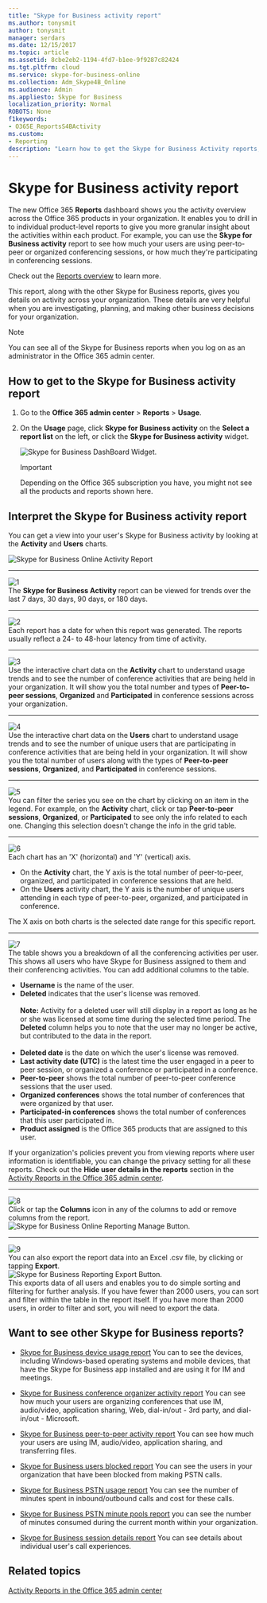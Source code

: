 ```yaml
---
title: "Skype for Business activity report"
ms.author: tonysmit
author: tonysmit
manager: serdars
ms.date: 12/15/2017
ms.topic: article
ms.assetid: 8cbe2eb2-1194-4fd7-b1ee-9f9287c82424
ms.tgt.pltfrm: cloud
ms.service: skype-for-business-online
ms.collection: Adm_Skype4B_Online
ms.audience: Admin
ms.appliesto: Skype for Business
localization_priority: Normal
ROBOTS: None
f1keywords: 
- O365E_ReportsS4BActivity
ms.custom:
- Reporting
description: "Learn how to get the Skype for Business Activity reports, what it contains, and how to interpret the data. "
---
```


# Skype for Business activity report

The new Office 365 **Reports** dashboard shows you the activity overview across the Office 365 products in your organization. It enables you to drill in to individual product-level reports to give you more granular insight about the activities within each product. For example, you can use the **Skype for Business activity** report to see how much your users are using peer-to-peer or organized conferencing sessions, or how much they're participating in conferencing sessions. 

Check out the [Reports overview](https://support.office.com/article/0d6dfb17-8582-4172-a9a9-aed798150263) to learn more.
  
This report, along with the other Skype for Business reports, gives you details on activity across your organization. These details are very helpful when you are investigating, planning, and making other business decisions for your organization.
  
> [!NOTE]
> You can see all of the Skype for Business reports when you log on as an administrator in the Office 365 admin center. 
  
## How to get to the Skype for Business activity report

1. Go to the **Office 365 admin center** > **Reports** > **Usage**.
    
2. On the **Usage** page, click **Skype for Business activity** on the **Select a report list** on the left, or click the **Skype for Business activity** widget.
    
     ![Skype for Business DashBoard Widget.](../images/3925bc24-18fd-471e-8e93-edf5ccd3cdb7.png)
  
    > [!IMPORTANT]
    > Depending on the Office 365 subscription you have, you might not see all the products and reports shown here. 
  
## Interpret the Skype for Business activity report

You can get a view into your user's Skype for Business activity by looking at the **Activity** and **Users** charts.
  
![Skype for Business Online Activity Report](../images/670c8bc6-d29c-4033-87fc-a20d324c9aae.png)
  
***
![1](../images/SfBCallout1.png)<br/>
The **Skype for Business Activity** report can be viewed for trends over the last 7 days, 30 days, 90 days, or 180 days. 
***
![2](../images/SfBCallout2.png)<br/>
Each report has a date for when this report was generated. The reports usually reflect a 24- to 48-hour latency from time of activity. 
***
![3](../images/SfBCallout3.png)<br/>
Use the interactive chart data on the **Activity** chart to understand usage trends and to see the number of conference activities that are being held in your organization. It will show you the total number and types of **Peer-to-peer sessions**, **Organized** and **Participated** in conference sessions across your organization. 
***
![4](../images/SfBCallout4.png)<br/>
Use the interactive chart data on the **Users** chart to understand usage trends and to see the number of unique users that are participating in conference activities that are being held in your organization. It will show you the total number of users along with the types of **Peer-to-peer sessions**, **Organized**, and **Participated** in conference sessions.
***
![5](../images/SfBCallout5.png)<br/>
You can filter the series you see on the chart by clicking on an item in the legend. For example, on the **Activity** chart, click or tap **Peer-to-peer sessions**, **Organized**, or **Participated** to see only the info related to each one. Changing this selection doesn't change the info in the grid table. 
***
![6](../images/SfBCallout6.png)<br/>
Each chart has an 'X' (horizontal) and 'Y' (vertical) axis.
*    On the **Activity** chart, the Y axis is the total number of peer-to-peer, organized, and participated in conference sessions that are held.
*    On the **Users** activity chart, the Y axis is the number of unique users attending in each type of peer-to-peer, organized, and participated in conference.

The X axis on both charts is the selected date range for this specific report. 
***
![7](../images/SfBCallout7.png)<br/>
The table shows you a breakdown of all the conferencing activities per user. This shows all users who have Skype for Business assigned to them and their conferencing activities. You can add additional columns to the table.
*    **Username** is the name of the user.
*    **Deleted** indicates that the user's license was removed. <br/> <br/> **Note:** Activity for a deleted user will still display in a report as long as he or she was licensed at some time during the selected time period. The **Deleted** column helps you to note that the user may no longer be active, but contributed to the data in the report.<br/><br/>
*    **Deleted date** is the date on which the user's license was removed.
*    **Last activity date (UTC)** is the latest time the user engaged in a peer to peer session, or organized a conference or participated in a conference.
*    **Peer-to-peer** shows the total number of peer-to-peer conference sessions that the user used.
*    **Organized conferences** shows the total number of conferences that were organized by that user.
*    **Participated-in conferences** shows the total number of conferences that this user participated in.
*    **Product assigned** is the Office 365 products that are assigned to this user.<br/>

If your organization's policies prevent you from viewing reports where user information is identifiable, you can change the privacy setting for all these reports. Check out the **Hide user details in the reports** section in the [Activity Reports in the Office 365 admin center](https://support.office.com/article/0d6dfb17-8582-4172-a9a9-aed798150263).
***
![8](../images/SfBCallout8.png)<br/>
Click or tap the **Columns** icon in any of the columns to add or remove columns from the report.           <br/> ![Skype for Business Online Reporting Manage Button.](../images/4c8f5387-cebb-4d6c-b7d3-05c954a2c234.png)
***
![9](../images/SfBCallout9.png)<br/>
You can also export the report data into an Excel .csv file, by clicking or tapping **Export**.           <br/> ![Skype for Business Reporting Export Button.](../images/de7e2ab7-d70c-422f-a0ec-178b10f7dd51.png)<br/> This exports data of all users and enables you to do simple sorting and filtering for further analysis. If you have fewer than 2000 users, you can sort and filter within the table in the report itself. If you have more than 2000 users, in order to filter and sort, you will need to export the data. 
   
## Want to see other Skype for Business reports?

- [Skype for Business device usage report](skype-for-business-device-usage-report.md) You can to see the devices, including Windows-based operating systems and mobile devices, that have the Skype for Business app installed and are using it for IM and meetings.
    
- [Skype for Business conference organizer activity report](skype-for-business-conference-organizer-activity-report.md) You can see how much your users are organizing conferences that use IM, audio/video, application sharing, Web, dial-in/out - 3rd party, and dial-in/out - Microsoft.
    
- [Skype for Business peer-to-peer activity report](skype-for-business-peer-to-peer-activity-report.md) You can see how much your users are using IM, audio/video, application sharing, and transferring files.
    
- [Skype for Business users blocked report](skype-for-business-users-blocked-report.md) You can see the users in your organization that have been blocked from making PSTN calls.
    
- [Skype for Business PSTN usage report](skype-for-business-pstn-usage-report.md) You can see the number of minutes spent in inbound/outbound calls and cost for these calls.

- [Skype for Business PSTN minute pools report](skype-for-business-pstn-minute-pools-report.md) you can see the number of minutes consumed during the current month within your organization.

- [Skype for Business session details report](skype-for-business-session-details-report.md) You can see details about individual user's call experiences.
    
## Related topics
[Activity Reports in the Office 365 admin center](https://support.office.com/article/0d6dfb17-8582-4172-a9a9-aed798150263)

